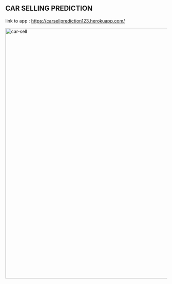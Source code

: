 ## CAR SELLING PREDICTION

link to app : https://carsellprediction123.herokuapp.com/

<img width="782" alt="car-sell" src="https://user-images.githubusercontent.com/105654154/190563839-de6979ed-6b64-4f59-bf14-95f16de65afb.png">
